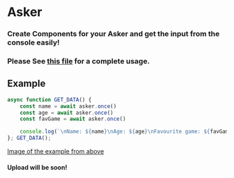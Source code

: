 # Asker

### Create Components for your Asker and get the input from the console easily!

### Please See [this file](https://github.com/Trebossalol/Asker/blob/main/Functionality.js) for a complete usage.

## Example
```javascript
async function GET_DATA() {
    const name = await asker.once()
    const age = await asker.once()
    const favGame = await asker.once()

    console.log(`\nName: ${name}\nAge: ${age}\nFavourite game: ${favGame}`)
}; GET_DATA();
```

[Image of the example from above](https://github.com/Trebossalol/Asker/blob/main/Functionality.PNG)


#### Upload will be soon!
